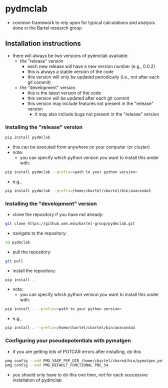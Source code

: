 # pydmclab

- common framework to rely upon for typical calculations and analysis done in the Bartel research group

## Installation instructions

- there will always be two versions of pydmclab available:
  - the "release" version
    - each new release will have a new version number (e.g., 0.0.2)
    - this is always a stable version of the code
    - this version will only be updated periodically (i.e., not after each git commit)
  - the "development" version
    - this is the latest version of the code
    - this version will be updated after each git commit
    - this version may include features not present in the "release" version
      - it may also include bugs not present in the "release" version

### Installing the "release" version

```bash
pip install pydmclab
```

- this can be executed from anywhere on your computer (or cluster)
- note:
  - you can specify which python version you want to install this under with:

```bash
pip install pydmclab --prefix=<path to your python version>
```

- e.g.,

```bash
pip install pydmclab --prefix=/home/cbartel/cbartel/bin/anaconda3
```

### Installing the "development" version

- clone the repository if you have not already:

```bash
git clone https://github.umn.edu/bartel-group/pydmclab.git
```

- navigate to the repository:

```bash
cd pydmclab
```

- pull the repository:

```bash
git pull
```

- install the repository:

```bash
pip install .
```

- note:
  - you can specify which python version you want to install this under with:

```bash
pip install . --prefix=<path to your python version>
```

- e.g.,

```bash
pip install . --prefix=/home/cbartel/cbartel/bin/anaconda3
```

### Configuring your pseudopotentials with pymatgen

- if you are getting lots of POTCAR errors after installing, do this

```bash
pmg config --add PMG_VASP_PSP_DIR /home/cbartel/shared/bin/pymatgen_pot
pmg config --add PMG_DEFAULT_FUNCTIONAL PBE_54
```

- you should only have to do this one time, not for each successive installation of pydmclab
